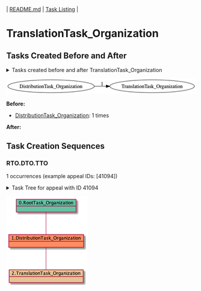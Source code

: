 | [README.md](/README.md) | [Task Listing](tasklist.md) |

# TranslationTask_Organization

## Tasks Created Before and After

<details><summary>Tasks created before and after TranslationTask_Organization</summary>

```
digraph G {
rankdir="LR";
"DistributionTask_Organization" -> "TranslationTask_Organization" [label=1]
}
```
</details>

![TranslationTask_Organization](dot/TranslationTask_Organization.dot.png)

**Before:**

   * [DistributionTask_Organization](DistributionTask_Organization.md): 1 times

**After:**


## Task Creation Sequences

### RTO.DTO.TTO

1 occurrences (example appeal IDs: [41094])

<details><summary>Task Tree for appeal with ID 41094</summary>

```
@startuml
object 0.RootTask_Organization #66c2a5
object 1.DistributionTask_Organization #fc8d62
object 2.TranslationTask_Organization #e5c494
0.RootTask_Organization -- 1.DistributionTask_Organization
1.DistributionTask_Organization -- 2.TranslationTask_Organization
@enduml
```
</details>

![RTO.DTO.TTO-41094](uml/RTO.DTO.TTO-41094.png)

